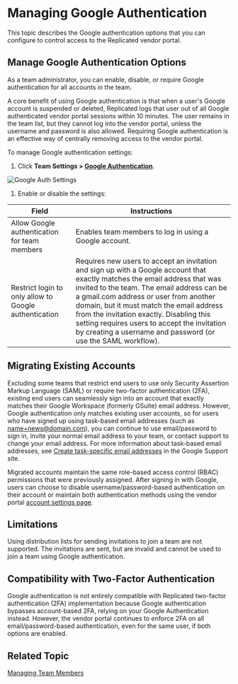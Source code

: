 # Managing Google Authentication

This topic describes the Google authentication options that you can configure to control access to the Replicated vendor portal.

## Manage Google Authentication Options

As a team administrator, you can enable, disable, or require Google authentication for all accounts in the team.

A core benefit of using Google authentication is that when a user's Google account is suspended or deleted, Replicated logs that user out of all Google authenticated vendor portal sessions within 10 minutes. The user remains in the team list, but they cannot log into the vendor portal, unless the username and password is also allowed. Requiring Google authentication is an effective way of centrally removing access to the vendor portal.

To manage Google authentication settings:

1. Click **Team Settings > [Google Authentication](https://vendor.replicated.com/team/google-authentication)**.

  ![Google Auth Settings](/images/team-mgmt-google-auth.png)

1. Enable or disable the settings:

  | Field                  | Instructions           |
  |-----------------------|------------------------|
  | Allow Google authentication for team members | Enables team members to log in using a Google account. |
  | Restrict login to only allow to Google authentication | Requires new users to accept an invitation and sign up with a Google account that exactly matches the email address that was invited to the team. The email address can be a gmail.com address or user from another domain, but it must match the email address from the invitation exactly. Disabling this setting requires users to accept the invitation by creating a username and password (or use the SAML workflow). |
  

## Migrating Existing Accounts
Excluding some teams that restrict end users to use only Security Assertion Markup Language (SAML) or require two-factor authentication (2FA), existing end users can seamlessly sign into an account that exactly matches their Google Workspace (formerly GSuite) email address. However, Google authentication only matches existing user accounts, so for users who have signed up using task-based email addresses (such as name+news@domain.com), you can continue to use email/password to sign in, invite your normal email address to your team, or contact support to change your email address. For more information about task-based email addresses, see [Create task-specific email addresses](https://support.google.com/a/users/answer/9308648?hl=en) in the Google Support site.

Migrated accounts maintain the same role-based access control (RBAC) permissions that were previously assigned. After signing in with Google, users can choose to disable username/password-based authentication on their account or maintain both authentication methods using the vendor portal [account settings page](https://vendor.replicated.com/account-settings).

## Limitations

Using distribution lists for sending invitations to join a team are not supported. The invitations are sent, but are invalid and cannot be used to join a team using Google authentication.

## Compatibility with Two-Factor Authentication
Google authentication is not entirely compatible with Replicated two-factor authentication (2FA) implementation because Google authentication bypasses account-based 2FA, relying on your Google Authentication instead. However, the vendor portal continues to enforce 2FA on all email/password-based authentication, even for the same user, if both options are enabled.

## Related Topic

[Managing Team Members](team-management)
